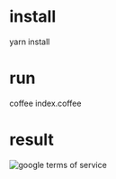 # install
yarn install

# run
coffee index.coffee

# result
![google terms of service](https://github.com/dstaay/crawler/msg.jpg)